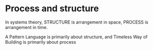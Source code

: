 # Process and structure

In systems theory, STRUCTURE is arrangement in space, PROCESS is arrangement in time.

A Pattern Language is primarily about structure, and Timeless Way of Building is primarily about process
